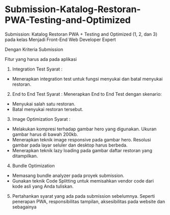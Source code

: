 # Submission-Katalog-Restoran-PWA-Testing-and-Optimized
Submission: Katalog Restoran PWA + Testing and Optimized (1, 2, dan 3) pada kelas Menjadi Front-End Web Developer Expert

Dengan Kriteria Submission

Fitur yang harus ada pada aplikasi
1. Integration Test
Syarat :
- Menerapkan integration test untuk fungsi menyukai dan batal menyukai restoran.
2. End to End Test
Syarat :
Menerapkan End to End Test dengan skenario:
- Menyukai salah satu restoran.
- Batal menyukai restoran tersebut.
3. Image Optimization
Syarat :
- Melakukan kompresi terhadap gambar hero yang digunakan. Ukuran gambar harus di bawah 200kb.
- Menerapkan teknik image responsive pada gambar hero. Resolusi gambar pada layar seluler dan desktop harus berbeda.
- Menerapkan teknik lazy loading pada gambar daftar restoran yang ditampilkan.
4. Bundle Optimization
- Memasang bundle analyzer pada proyek submission.
- Gunakan teknik Code Splitting untuk memisahkan vendor code dari kode asli yang Anda tuliskan.
5. Pertahankan syarat yang ada pada submission sebelumnya. Seperti penerapan PWA, responsibilitas tampilan, aksesibilitas pada website dan sebagainya
